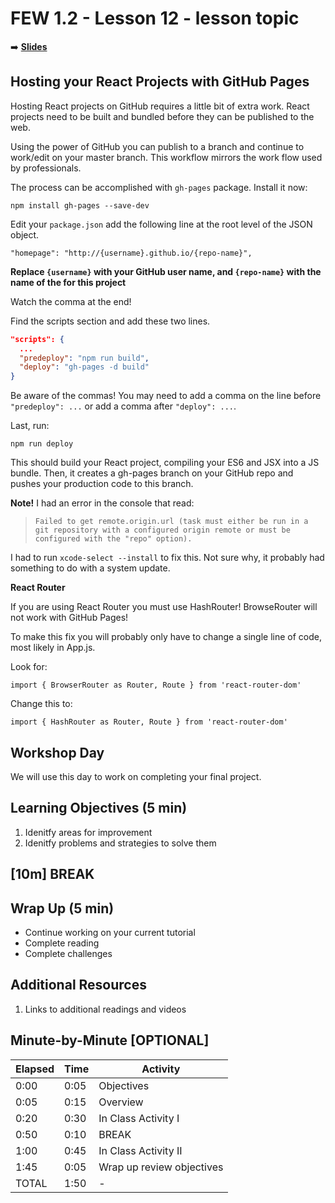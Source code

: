 <!-- .slide: data-background="./Images/header.svg" data-background-repeat="none" data-background-size="40% 40%" data-background-position="center 10%" class="header" -->
# FEW 1.2 - Lesson 12 - lesson topic

<!-- Put a link to the slides so that students can find them -->

➡️ [**Slides**](/Syllabus-Template/Slides/Lesson1.html ':ignore')

<!-- > -->

## Hosting your React Projects with GitHub Pages

Hosting React projects on GitHub requires a little bit of extra work. React projects need to be built and bundled before they can be published to the web. 

Using the power of GitHub you can publish to a branch and continue to work/edit on your master branch. This workflow mirrors the work flow used by professionals. 

The process can be accomplished with `gh-pages` package. Install it now: 

`npm install gh-pages --save-dev`

Edit your `package.json` add the following line at the root level of the JSON  object. 

`"homepage": "http://{username}.github.io/{repo-name}",`

**Replace `{username}` with your GitHub user name, and `{repo-name}` with the name of the for this project**

Watch the comma at the end! 

Find the scripts section and add these two lines.

```JSON
"scripts": {
  ...
  "predeploy": "npm run build",
  "deploy": "gh-pages -d build"
}
```

Be aware of the commas! You may need to add a comma on the line before `"predeploy": ...` or add a comma after `"deploy": ...`.

Last, run: 

`npm run deploy`

This should build your React project, compiling your ES6 and JSX into a JS bundle. Then, it creates a gh-pages branch on your GitHub repo and pushes your production code to this branch. 

**Note!** I had an error in the console that read: 

> `Failed to get remote.origin.url (task must either be run in a git repository with a configured origin remote or must be configured with the "repo" option).`

I had to run `xcode-select --install` to fix this. Not sure why, it probably had something to do with a system update. 

**React Router** 

If you are using React Router you must use HashRouter! BrowseRouter will not work with GitHub Pages! 

To make this fix you will probably only have to change a single line of code, most likely in App.js. 

Look for: 

`import { BrowserRouter as Router, Route } from 'react-router-dom'`

Change this to:

`import { HashRouter as Router, Route } from 'react-router-dom'`

<!-- > -->

## Workshop Day

We will use this day to work on completing your final project. 

<!-- > -->

## Learning Objectives (5 min)

1. Idenitfy areas for improvement
1. Idenitfy problems and strategies to solve them

<!-- > -->

<!-- .slide: data-background="#087CB8" -->
## [**10m**] BREAK

<!-- > -->

## Wrap Up (5 min)

- Continue working on your current tutorial
- Complete reading
- Complete challenges

<!-- > -->

## Additional Resources

1. Links to additional readings and videos

<!-- > -->

## Minute-by-Minute [OPTIONAL]

| **Elapsed** | **Time**  | **Activity**              |
| ----------- | --------- | ------------------------- |
| 0:00        | 0:05      | Objectives                |
| 0:05        | 0:15      | Overview                  |
| 0:20        | 0:30      | In Class Activity I       |
| 0:50        | 0:10      | BREAK                     |
| 1:00        | 0:45      | In Class Activity II      |
| 1:45        | 0:05      | Wrap up review objectives |
| TOTAL       | 1:50      | -                         |

